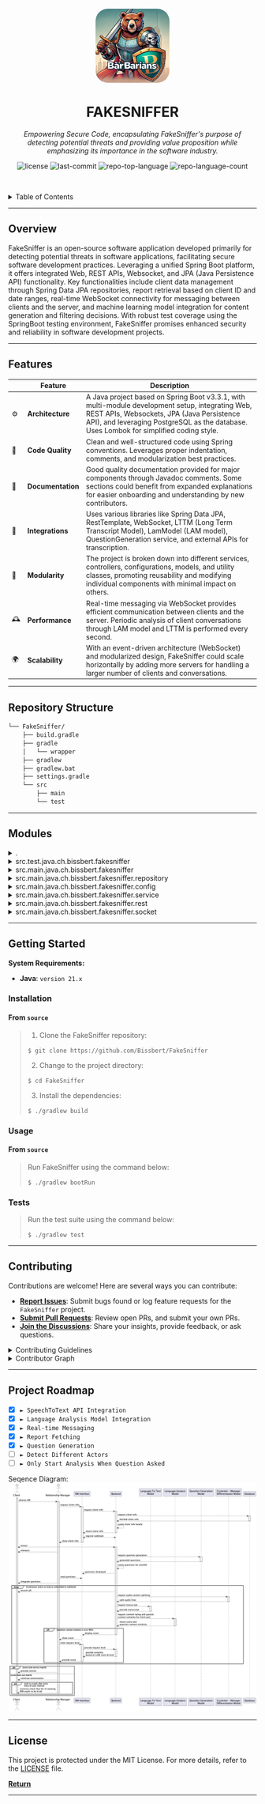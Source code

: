 <p align="center">
  <img src="hackGroupLogo-noWhatsapp.png" style="border-radius: 25px;" width="150" alt="project-logo">
</p>
<p align="center">
    <h1 align="center">FAKESNIFFER</h1>
</p>
<p align="center">
    <em>Empowering Secure Code, encapsulating FakeSniffer's purpose of detecting potential threats and providing value proposition while emphasizing its importance in the software industry.</em>
</p>
<p align="center">
	<img src="https://img.shields.io/github/license/Bissbert/FakeSniffer?style=default&logo=opensourceinitiative&logoColor=white&color=0080ff" alt="license">
	<img src="https://img.shields.io/github/last-commit/Bissbert/FakeSniffer?style=default&logo=git&logoColor=white&color=0080ff" alt="last-commit">
	<img src="https://img.shields.io/github/languages/top/Bissbert/FakeSniffer?style=default&color=0080ff" alt="repo-top-language">
	<img src="https://img.shields.io/github/languages/count/Bissbert/FakeSniffer?style=default&color=0080ff" alt="repo-language-count">
<p>
<p align="center">
	<!-- default option, no dependency badges. -->
</p>

<br><!-- TABLE OF CONTENTS -->
<details>
  <summary>Table of Contents</summary><br>

- [ Overview](#overview)
- [ Features](#features)
- [ Repository Structure](#repository-structure)
- [ Modules](#modules)
- [ Getting Started](#getting-started)
  - [ Installation](#installation)
  - [ Usage](#usage)
  - [ Tests](#tests)
- [ Contributing](#contributing)
- [ Roadmap](#project-roadmap)
- [ License](#license)
</details>
<hr>

##  Overview

FakeSniffer is an open-source software application developed primarily for detecting potential threats in software applications, facilitating secure software development practices. Leveraging a unified Spring Boot platform, it offers integrated Web, REST APIs, Websocket, and JPA (Java Persistence API) functionality. Key functionalities include client data management through Spring Data JPA repositories, report retrieval based on client ID and date ranges, real-time WebSocket connectivity for messaging between clients and the server, and machine learning model integration for content generation and filtering decisions. With robust test coverage using the SpringBoot testing environment, FakeSniffer promises enhanced security and reliability in software development projects.

---

##  Features

|   |    Feature          | Description                                                                |
|---|----------------------|----------------------------------------------------------------------------|
|⚙️  | **Architecture**    | A Java project based on Spring Boot v3.3.1, with multi-module development setup, integrating Web, REST APIs, Websockets, JPA (Java Persistence API), and leveraging PostgreSQL as the database. Uses Lombok for simplified coding style. |
|🔩 | **Code Quality**    | Clean and well-structured code using Spring conventions. Leverages proper indentation, comments, and modularization best practices. |
|📄 | **Documentation**   | Good quality documentation provided for major components through Javadoc comments. Some sections could benefit from expanded explanations for easier onboarding and understanding by new contributors. |
|🔌 | **Integrations**    | Uses various libraries like Spring Data JPA, RestTemplate, WebSocket, LTTM (Long Term Transcript Model), LamModel (LAM model), QuestionGeneration service, and external APIs for transcription. |
|🧩 | **Modularity**      | The project is broken down into different services, controllers, configurations, models, and utility classes, promoting reusability and modifying individual components with minimal impact on others. |
|🕰️ | **Performance**    | Real-time messaging via WebSocket provides efficient communication between clients and the server. Periodic analysis of client conversations through LAM model and LTTM is performed every second. |
|🌍️  | **Scalability**    | With an event-driven architecture (WebSocket) and modularized design, FakeSniffer could scale horizontally by adding more servers for handling a larger number of clients and conversations. |

---

##  Repository Structure

```sh
└── FakeSniffer/
    ├── build.gradle
    ├── gradle
    │   └── wrapper
    ├── gradlew
    ├── gradlew.bat
    ├── settings.gradle
    └── src
        ├── main
        └── test
```

---

##  Modules

<details closed><summary>.</summary>

| File                                                                                   | Summary                                                                                                                                                                                                                                                                                                                                                |
| ---                                                                                    | ---                                                                                                                                                                                                                                                                                                                                                    |
| [build.gradle](https://github.com/Bissbert/FakeSniffer/blob/master/build.gradle)       | Build configuration for FakeSniffer Java project, adhering to version 3.3.1 of Spring Boot and its dependencies. Leverages Lombok for simplified coding style and PostgreSQL as the database. Conveniently initializes Web, REST APIs, Websocket, and JPA (Java Persistence API) functionality within a unified Spring application, ready for testing. |
| [gradlew.bat](https://github.com/Bissbert/FakeSniffer/blob/master/gradlew.bat)         | Enables execution of Gradle, a build automation tool, by initializing and configuring JVM settings, locating the Java executable, defining the classpath with the necessary wrapper files, and ultimately running Gradle commands within the FakeSniffer project for Windows-based systems.                                                            |
| [settings.gradle](https://github.com/Bissbert/FakeSniffer/blob/master/settings.gradle) | Initiates and configures the FakeSniffer project within the Gradle build system, streamlining multi-module development of the open-source tool for detecting potential threats in software applications.                                                                                                                                               |

</details>

<details closed><summary>src.test.java.ch.bissbert.fakesniffer</summary>

| File                                                                                                                                                           | Summary                                                                                                                                                                                                                                                                                                                                                                                           |
| ---                                                                                                                                                            | ---                                                                                                                                                                                                                                                                                                                                                                                               |
| [FakeSnifferApplicationTests.java](https://github.com/Bissbert/FakeSniffer/blob/master/src/test/java/ch/bissbert/fakesniffer/FakeSnifferApplicationTests.java) | This test file initiates automated checks for the FakeSniffer application under SpringBoot testing environment, ensuring proper context loading, verifying application functionality and facilitating seamless development and deployment. It resides within the structure of the broader FakeSniffer repository in Java language, contributing to the robustness and reliability of the project. |

</details>

<details closed><summary>src.main.java.ch.bissbert.fakesniffer</summary>

| File                                                                                                                                                 | Summary                                                                                                                                                                                                                                                                                     |
| ---                                                                                                                                                  | ---                                                                                                                                                                                                                                                                                         |
| [FakeSnifferApplication.java](https://github.com/Bissbert/FakeSniffer/blob/master/src/main/java/ch/bissbert/fakesniffer/FakeSnifferApplication.java) | FakeSnifferApplication bootstraps the main application within the FakeSniffer project. This Java-based SpringBootApplication serves as a launching pad to initiate the operation, seamlessly integrating components in the FakeSniffer repository architecture for effective functionality. |

</details>

<details closed><summary>src.main.java.ch.bissbert.fakesniffer.repository</summary>

| File                                                                                                                                                | Summary                                                                                                                                                                                                                                                          |
| ---                                                                                                                                                 | ---                                                                                                                                                                                                                                                              |
| [ClientRepository.java](https://github.com/Bissbert/FakeSniffer/blob/master/src/main/java/ch/bissbert/fakesniffer/repository/ClientRepository.java) | Manages clients data seamlessly within our database using Spring Data JPA repository.**ClientRepository (src/main/java/ch/bissbert/fakesniffer/repository/)The repository empowers us to effortlessly interact with client records in our database architecture. |
| [UserRepository.java](https://github.com/Bissbert/FakeSniffer/blob/master/src/main/java/ch/bissbert/fakesniffer/repository/UserRepository.java)     | Implemented as a repository using Spring Data JPA for seamless database integration within the FakeSniffer architecture.                                                                                                                                         |
| [ReportRepository.java](https://github.com/Bissbert/FakeSniffer/blob/master/src/main/java/ch/bissbert/fakesniffer/repository/ReportRepository.java) | Provides methods for client-specific report retrieval based on ID and date range. Leverages Spring Data JPA Repository to handle database operations efficiently within the FakeSniffer project architecture.                                                    |

</details>

<details closed><summary>src.main.java.ch.bissbert.fakesniffer.config</summary>

| File                                                                                                                                          | Summary                                                                                                                                                                                                                                                                                                     |
| ---                                                                                                                                           | ---                                                                                                                                                                                                                                                                                                         |
| [WebSocketConfig.java](https://github.com/Bissbert/FakeSniffer/blob/master/src/main/java/ch/bissbert/fakesniffer/config/WebSocketConfig.java) | Enables WebSocket connectivity in the FakeSniffer application, allowing for real-time messaging between clients and the server. Configuration sets message broker prefixes, enables simple broker support on specified paths, and allows any origin to connect via STOMP endpoints with SockJS integration. |
| [AppConfig.java](https://github.com/Bissbert/FakeSniffer/blob/master/src/main/java/ch/bissbert/fakesniffer/config/AppConfig.java)             | This Java configuration file initializes the application within the FakeSniffer repository by offering a bean for a RestTemplate object. This allows smooth data exchange between our application and other systems via REST API calls.                                                                     |

</details>

<details closed><summary>src.main.java.ch.bissbert.fakesniffer.service</summary>

| File                                                                                                                                                               | Summary                                                                                                                                                                                                                                                                                                                                                                                   |
| ---                                                                                                                                                                | ---                                                                                                                                                                                                                                                                                                                                                                                       |
| [ReportService.java](https://github.com/Bissbert/FakeSniffer/blob/master/src/main/java/ch/bissbert/fakesniffer/service/ReportService.java)                         | The `ReportService.java` file within the `FakeSniffer` repository orchestrates report interaction for users. It allows retrieval of all reports associated with a specific client (`getReportsForClient()`) and extraction of report content over defined periods (`getReportsContentForPeriod()`) using a specified start and end month, thus enhancing clients access to their reports. |
| [LamService.java](https://github.com/Bissbert/FakeSniffer/blob/master/src/main/java/ch/bissbert/fakesniffer/service/LamService.java)                               | The LamService, nestled within FakeSniffers main directory, is a service for interacting with the LAM model. It retrieves content scores from the LAM model, given existing data and active conversation, facilitating informed content generation or filtering decisions in this conversational AI project.                                                                              |
| [LttmService.java](https://github.com/Bissbert/FakeSniffer/blob/master/src/main/java/ch/bissbert/fakesniffer/service/LttmService.java)                             | Predictive LTTM ServiceFunction: Provides APIs for the Long Term Transcript Model (LTTM).Highlight: Converts voice data into transcriptions using an external API via Springs RestTemplate.                                                                                                                                                                                               |
| [QuestionGenerationService.java](https://github.com/Bissbert/FakeSniffer/blob/master/src/main/java/ch/bissbert/fakesniffer/service/QuestionGenerationService.java) | Generates questions for provided reports using a machine learning model, leveraging Spring Frameworks RestTemplate for API communication. Enhances automation and querying capabilities within the FakeSniffer architecture.                                                                                                                                                              |

</details>

<details closed><summary>src.main.java.ch.bissbert.fakesniffer.rest</summary>

| File                                                                                                                                              | Summary                                                                                                                                                                                                                                                                                                                                                                                                                       |
| ---                                                                                                                                               | ---                                                                                                                                                                                                                                                                                                                                                                                                                           |
| [QuestionController.java](https://github.com/Bissbert/FakeSniffer/blob/master/src/main/java/ch/bissbert/fakesniffer/rest/QuestionController.java) | A list of customized questions for clients based on their report data.Uses: The QuestionGenerationService and ReportService to produce queries from client reports.Serves: As an endpoint for query generation, improving the automation of question-answering systems.Architecture: Part of a larger project in FakeSniffer repository, leverages Spring frameworks RestController and other dependencies for API endpoints. |

</details>

<details closed><summary>src.main.java.ch.bissbert.fakesniffer.socket</summary>

| File                                                                                                                                                  | Summary                                                                                                                                                                                                                                                                                                                                                                                 |
| ---                                                                                                                                                   | ---                                                                                                                                                                                                                                                                                                                                                                                     |
| [WebSocketController.java](https://github.com/Bissbert/FakeSniffer/blob/master/src/main/java/ch/bissbert/fakesniffer/socket/WebSocketController.java) | Monitors and evaluates voice conversations from clients using a LAM model in real-time. Stores voice input from clients in an active conversations map and periodically sends the content for evaluation through a WebSocket. Results are sent back to clients based on their unique subscriptions. This process runs every second, enabling ongoing analysis and feedback for clients. |

</details>

---

##  Getting Started

**System Requirements:**

* **Java**: `version 21.x`

###  Installation

<h4>From <code>source</code></h4>

> 1. Clone the FakeSniffer repository:
>
> ```console
> $ git clone https://github.com/Bissbert/FakeSniffer
> ```
>
> 2. Change to the project directory:
> ```console
> $ cd FakeSniffer
> ```
>
> 3. Install the dependencies:
> ```console
> $ ./gradlew build
> ```

###  Usage

<h4>From <code>source</code></h4>

> Run FakeSniffer using the command below:
> ```console
> $ ./gradlew bootRun
> ```

###  Tests

> Run the test suite using the command below:
> ```console
> $ ./gradlew test
> ```

---

##  Contributing

Contributions are welcome! Here are several ways you can contribute:

- **[Report Issues](https://github.com/Bissbert/FakeSniffer/issues)**: Submit bugs found or log feature requests for the `FakeSniffer` project.
- **[Submit Pull Requests](https://github.com/Bissbert/FakeSniffer/blob/main/CONTRIBUTING.md)**: Review open PRs, and submit your own PRs.
- **[Join the Discussions](https://github.com/Bissbert/FakeSniffer/discussions)**: Share your insights, provide feedback, or ask questions.

<details closed>
<summary>Contributing Guidelines</summary>

1. **Fork the Repository**: Start by forking the project repository to your github account.
2. **Clone Locally**: Clone the forked repository to your local machine using a git client.
   ```sh
   git clone https://github.com/Bissbert/FakeSniffer
   ```
3. **Create a New Branch**: Always work on a new branch, giving it a descriptive name.
   ```sh
   git checkout -b new-feature-x
   ```
4. **Make Your Changes**: Develop and test your changes locally.
5. **Commit Your Changes**: Commit with a clear message describing your updates.
   ```sh
   git commit -m 'Implemented new feature x.'
   ```
6. **Push to github**: Push the changes to your forked repository.
   ```sh
   git push origin new-feature-x
   ```
7. **Submit a Pull Request**: Create a PR against the original project repository. Clearly describe the changes and their motivations.
8. **Review**: Once your PR is reviewed and approved, it will be merged into the main branch. Congratulations on your contribution!
</details>

<details closed>
<summary>Contributor Graph</summary>
<br>
<p align="center">
   <a href="https://github.com{/Bissbert/FakeSniffer/}graphs/contributors">
      <img src="https://contrib.rocks/image?repo=Bissbert/FakeSniffer">
   </a>
</p>
</details>

---

##  Project Roadmap
- [X] `► SpeechToText API Integration`
- [X] `► Language Analysis Model Integration`
- [X] `► Real-time Messaging`
- [X] `► Report Fetching`
- [X] `► Question Generation`
- [ ] `► Detect Different Actors`
- [ ] `► Only Start Analysis When Question Asked`

Seqence Diagram:
![](./plantuml/appSequence.png)

---

##  License

This project is protected under the MIT License. For more details, refer to the [LICENSE](./LICENSE) file.

[**Return**](#overview)

---
